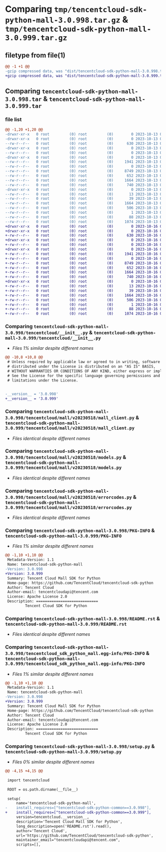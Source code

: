 # Comparing `tmp/tencentcloud-sdk-python-mall-3.0.998.tar.gz` & `tmp/tencentcloud-sdk-python-mall-3.0.999.tar.gz`

## filetype from file(1)

```diff
@@ -1 +1 @@
-gzip compressed data, was "dist/tencentcloud-sdk-python-mall-3.0.998.tar", last modified: Fri Oct 13 00:31:41 2023, max compression
+gzip compressed data, was "dist/tencentcloud-sdk-python-mall-3.0.999.tar", last modified: Mon Oct 16 00:30:50 2023, max compression
```

## Comparing `tencentcloud-sdk-python-mall-3.0.998.tar` & `tencentcloud-sdk-python-mall-3.0.999.tar`

### file list

```diff
@@ -1,20 +1,20 @@
-drwxr-xr-x   0 root         (0) root         (0)        0 2023-10-13 00:31:41.000000 tencentcloud-sdk-python-mall-3.0.998/
-drwxr-xr-x   0 root         (0) root         (0)        0 2023-10-13 00:31:41.000000 tencentcloud-sdk-python-mall-3.0.998/tencentcloud/
--rw-r--r--   0 root         (0) root         (0)      630 2023-10-13 00:31:40.000000 tencentcloud-sdk-python-mall-3.0.998/tencentcloud/__init__.py
-drwxr-xr-x   0 root         (0) root         (0)        0 2023-10-13 00:31:41.000000 tencentcloud-sdk-python-mall-3.0.998/tencentcloud/mall/
--rw-r--r--   0 root         (0) root         (0)        0 2023-10-13 00:31:40.000000 tencentcloud-sdk-python-mall-3.0.998/tencentcloud/mall/__init__.py
-drwxr-xr-x   0 root         (0) root         (0)        0 2023-10-13 00:31:41.000000 tencentcloud-sdk-python-mall-3.0.998/tencentcloud/mall/v20230518/
--rw-r--r--   0 root         (0) root         (0)     1941 2023-10-13 00:31:40.000000 tencentcloud-sdk-python-mall-3.0.998/tencentcloud/mall/v20230518/mall_client.py
--rw-r--r--   0 root         (0) root         (0)        0 2023-10-13 00:31:40.000000 tencentcloud-sdk-python-mall-3.0.998/tencentcloud/mall/v20230518/__init__.py
--rw-r--r--   0 root         (0) root         (0)     8749 2023-10-13 00:31:40.000000 tencentcloud-sdk-python-mall-3.0.998/tencentcloud/mall/v20230518/models.py
--rw-r--r--   0 root         (0) root         (0)      652 2023-10-13 00:31:40.000000 tencentcloud-sdk-python-mall-3.0.998/tencentcloud/mall/v20230518/errorcodes.py
--rw-r--r--   0 root         (0) root         (0)     1664 2023-10-13 00:31:41.000000 tencentcloud-sdk-python-mall-3.0.998/PKG-INFO
--rw-r--r--   0 root         (0) root         (0)      740 2023-10-13 00:31:40.000000 tencentcloud-sdk-python-mall-3.0.998/README.rst
-drwxr-xr-x   0 root         (0) root         (0)        0 2023-10-13 00:31:41.000000 tencentcloud-sdk-python-mall-3.0.998/tencentcloud_sdk_python_mall.egg-info/
--rw-r--r--   0 root         (0) root         (0)       13 2023-10-13 00:31:41.000000 tencentcloud-sdk-python-mall-3.0.998/tencentcloud_sdk_python_mall.egg-info/top_level.txt
--rw-r--r--   0 root         (0) root         (0)       39 2023-10-13 00:31:41.000000 tencentcloud-sdk-python-mall-3.0.998/tencentcloud_sdk_python_mall.egg-info/requires.txt
--rw-r--r--   0 root         (0) root         (0)     1664 2023-10-13 00:31:41.000000 tencentcloud-sdk-python-mall-3.0.998/tencentcloud_sdk_python_mall.egg-info/PKG-INFO
--rw-r--r--   0 root         (0) root         (0)      506 2023-10-13 00:31:41.000000 tencentcloud-sdk-python-mall-3.0.998/tencentcloud_sdk_python_mall.egg-info/SOURCES.txt
--rw-r--r--   0 root         (0) root         (0)        1 2023-10-13 00:31:41.000000 tencentcloud-sdk-python-mall-3.0.998/tencentcloud_sdk_python_mall.egg-info/dependency_links.txt
--rw-r--r--   0 root         (0) root         (0)       88 2023-10-13 00:31:41.000000 tencentcloud-sdk-python-mall-3.0.998/setup.cfg
--rw-r--r--   0 root         (0) root         (0)     1074 2023-10-13 00:31:40.000000 tencentcloud-sdk-python-mall-3.0.998/setup.py
+drwxr-xr-x   0 root         (0) root         (0)        0 2023-10-16 00:30:50.000000 tencentcloud-sdk-python-mall-3.0.999/
+drwxr-xr-x   0 root         (0) root         (0)        0 2023-10-16 00:30:50.000000 tencentcloud-sdk-python-mall-3.0.999/tencentcloud/
+-rw-r--r--   0 root         (0) root         (0)      630 2023-10-16 00:30:50.000000 tencentcloud-sdk-python-mall-3.0.999/tencentcloud/__init__.py
+drwxr-xr-x   0 root         (0) root         (0)        0 2023-10-16 00:30:50.000000 tencentcloud-sdk-python-mall-3.0.999/tencentcloud/mall/
+-rw-r--r--   0 root         (0) root         (0)        0 2023-10-16 00:30:50.000000 tencentcloud-sdk-python-mall-3.0.999/tencentcloud/mall/__init__.py
+drwxr-xr-x   0 root         (0) root         (0)        0 2023-10-16 00:30:50.000000 tencentcloud-sdk-python-mall-3.0.999/tencentcloud/mall/v20230518/
+-rw-r--r--   0 root         (0) root         (0)     1941 2023-10-16 00:30:50.000000 tencentcloud-sdk-python-mall-3.0.999/tencentcloud/mall/v20230518/mall_client.py
+-rw-r--r--   0 root         (0) root         (0)        0 2023-10-16 00:30:50.000000 tencentcloud-sdk-python-mall-3.0.999/tencentcloud/mall/v20230518/__init__.py
+-rw-r--r--   0 root         (0) root         (0)     8749 2023-10-16 00:30:50.000000 tencentcloud-sdk-python-mall-3.0.999/tencentcloud/mall/v20230518/models.py
+-rw-r--r--   0 root         (0) root         (0)      652 2023-10-16 00:30:50.000000 tencentcloud-sdk-python-mall-3.0.999/tencentcloud/mall/v20230518/errorcodes.py
+-rw-r--r--   0 root         (0) root         (0)     1664 2023-10-16 00:30:50.000000 tencentcloud-sdk-python-mall-3.0.999/PKG-INFO
+-rw-r--r--   0 root         (0) root         (0)      740 2023-10-16 00:30:50.000000 tencentcloud-sdk-python-mall-3.0.999/README.rst
+drwxr-xr-x   0 root         (0) root         (0)        0 2023-10-16 00:30:50.000000 tencentcloud-sdk-python-mall-3.0.999/tencentcloud_sdk_python_mall.egg-info/
+-rw-r--r--   0 root         (0) root         (0)       13 2023-10-16 00:30:50.000000 tencentcloud-sdk-python-mall-3.0.999/tencentcloud_sdk_python_mall.egg-info/top_level.txt
+-rw-r--r--   0 root         (0) root         (0)       39 2023-10-16 00:30:50.000000 tencentcloud-sdk-python-mall-3.0.999/tencentcloud_sdk_python_mall.egg-info/requires.txt
+-rw-r--r--   0 root         (0) root         (0)     1664 2023-10-16 00:30:50.000000 tencentcloud-sdk-python-mall-3.0.999/tencentcloud_sdk_python_mall.egg-info/PKG-INFO
+-rw-r--r--   0 root         (0) root         (0)      506 2023-10-16 00:30:50.000000 tencentcloud-sdk-python-mall-3.0.999/tencentcloud_sdk_python_mall.egg-info/SOURCES.txt
+-rw-r--r--   0 root         (0) root         (0)        1 2023-10-16 00:30:50.000000 tencentcloud-sdk-python-mall-3.0.999/tencentcloud_sdk_python_mall.egg-info/dependency_links.txt
+-rw-r--r--   0 root         (0) root         (0)       88 2023-10-16 00:30:50.000000 tencentcloud-sdk-python-mall-3.0.999/setup.cfg
+-rw-r--r--   0 root         (0) root         (0)     1074 2023-10-16 00:30:50.000000 tencentcloud-sdk-python-mall-3.0.999/setup.py
```

### Comparing `tencentcloud-sdk-python-mall-3.0.998/tencentcloud/__init__.py` & `tencentcloud-sdk-python-mall-3.0.999/tencentcloud/__init__.py`

 * *Files 1% similar despite different names*

```diff
@@ -10,8 +10,8 @@
 # Unless required by applicable law or agreed to in writing, software
 # distributed under the License is distributed on an "AS IS" BASIS,
 # WITHOUT WARRANTIES OR CONDITIONS OF ANY KIND, either express or implied.
 # See the License for the specific language governing permissions and
 # limitations under the License.
 
 
-__version__ = '3.0.998'
+__version__ = '3.0.999'
```

### Comparing `tencentcloud-sdk-python-mall-3.0.998/tencentcloud/mall/v20230518/mall_client.py` & `tencentcloud-sdk-python-mall-3.0.999/tencentcloud/mall/v20230518/mall_client.py`

 * *Files identical despite different names*

### Comparing `tencentcloud-sdk-python-mall-3.0.998/tencentcloud/mall/v20230518/models.py` & `tencentcloud-sdk-python-mall-3.0.999/tencentcloud/mall/v20230518/models.py`

 * *Files identical despite different names*

### Comparing `tencentcloud-sdk-python-mall-3.0.998/tencentcloud/mall/v20230518/errorcodes.py` & `tencentcloud-sdk-python-mall-3.0.999/tencentcloud/mall/v20230518/errorcodes.py`

 * *Files identical despite different names*

### Comparing `tencentcloud-sdk-python-mall-3.0.998/PKG-INFO` & `tencentcloud-sdk-python-mall-3.0.999/PKG-INFO`

 * *Files 1% similar despite different names*

```diff
@@ -1,10 +1,10 @@
 Metadata-Version: 1.1
 Name: tencentcloud-sdk-python-mall
-Version: 3.0.998
+Version: 3.0.999
 Summary: Tencent Cloud Mall SDK for Python
 Home-page: https://github.com/TencentCloud/tencentcloud-sdk-python
 Author: Tencent Cloud
 Author-email: tencentcloudapi@tencent.com
 License: Apache License 2.0
 Description: ============================
         Tencent Cloud SDK for Python
```

### Comparing `tencentcloud-sdk-python-mall-3.0.998/README.rst` & `tencentcloud-sdk-python-mall-3.0.999/README.rst`

 * *Files identical despite different names*

### Comparing `tencentcloud-sdk-python-mall-3.0.998/tencentcloud_sdk_python_mall.egg-info/PKG-INFO` & `tencentcloud-sdk-python-mall-3.0.999/tencentcloud_sdk_python_mall.egg-info/PKG-INFO`

 * *Files 1% similar despite different names*

```diff
@@ -1,10 +1,10 @@
 Metadata-Version: 1.1
 Name: tencentcloud-sdk-python-mall
-Version: 3.0.998
+Version: 3.0.999
 Summary: Tencent Cloud Mall SDK for Python
 Home-page: https://github.com/TencentCloud/tencentcloud-sdk-python
 Author: Tencent Cloud
 Author-email: tencentcloudapi@tencent.com
 License: Apache License 2.0
 Description: ============================
         Tencent Cloud SDK for Python
```

### Comparing `tencentcloud-sdk-python-mall-3.0.998/setup.py` & `tencentcloud-sdk-python-mall-3.0.999/setup.py`

 * *Files 0% similar despite different names*

```diff
@@ -4,15 +4,15 @@
 
 import tencentcloud
 
 ROOT = os.path.dirname(__file__)
 
 setup(
     name='tencentcloud-sdk-python-mall',
-    install_requires=["tencentcloud-sdk-python-common==3.0.998"],
+    install_requires=["tencentcloud-sdk-python-common==3.0.999"],
     version=tencentcloud.__version__,
     description='Tencent Cloud Mall SDK for Python',
     long_description=open('README.rst').read(),
     author='Tencent Cloud',
     url='https://github.com/TencentCloud/tencentcloud-sdk-python',
     maintainer_email="tencentcloudapi@tencent.com",
     scripts=[],
```

